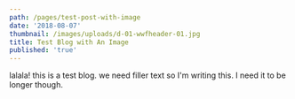 ```yaml
---
path: /pages/test-post-with-image
date: '2018-08-07'
thumbnail: /images/uploads/d-01-wwfheader-01.jpg
title: Test Blog with An Image
published: 'true'
---
```

lalala! this is a test blog. we need filler text so I'm writing this. I need it to be longer though.
